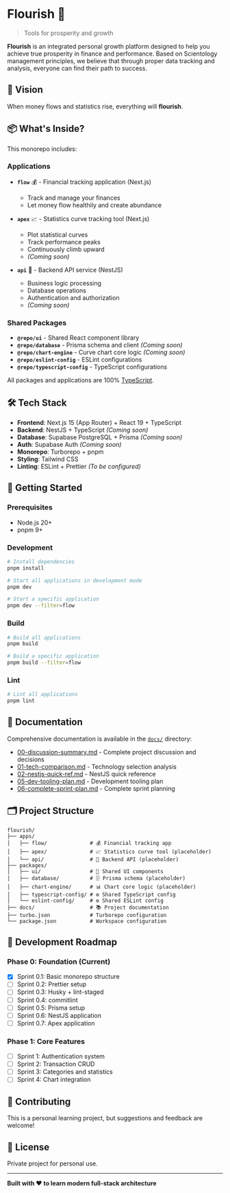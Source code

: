 # Flourish 🌱

> Tools for prosperity and growth

**Flourish** is an integrated personal growth platform designed to help you achieve true prosperity in finance and performance. Based on Scientology management principles, we believe that through proper data tracking and analysis, everyone can find their path to success.

## 🎯 Vision

When money flows and statistics rise, everything will **flourish**.

## 📦 What's Inside?

This monorepo includes:

### Applications

- **`flow`** 💰 - Financial tracking application (Next.js)
  - Track and manage your finances
  - Let money flow healthily and create abundance

- **`apex`** 📈 - Statistics curve tracking tool (Next.js)
  - Plot statistical curves
  - Track performance peaks
  - Continuously climb upward
  - _(Coming soon)_

- **`api`** 🔧 - Backend API service (NestJS)
  - Business logic processing
  - Database operations
  - Authentication and authorization
  - _(Coming soon)_

### Shared Packages

- **`@repo/ui`** - Shared React component library
- **`@repo/database`** - Prisma schema and client _(Coming soon)_
- **`@repo/chart-engine`** - Curve chart core logic _(Coming soon)_
- **`@repo/eslint-config`** - ESLint configurations
- **`@repo/typescript-config`** - TypeScript configurations

All packages and applications are 100% [TypeScript](https://www.typescriptlang.org/).

## 🛠️ Tech Stack

- **Frontend**: Next.js 15 (App Router) + React 19 + TypeScript
- **Backend**: NestJS + TypeScript _(Coming soon)_
- **Database**: Supabase PostgreSQL + Prisma _(Coming soon)_
- **Auth**: Supabase Auth _(Coming soon)_
- **Monorepo**: Turborepo + pnpm
- **Styling**: Tailwind CSS
- **Linting**: ESLint + Prettier _(To be configured)_

## 🚀 Getting Started

### Prerequisites

- Node.js 20+
- pnpm 9+

### Development

```bash
# Install dependencies
pnpm install

# Start all applications in development mode
pnpm dev

# Start a specific application
pnpm dev --filter=flow
```

### Build

```bash
# Build all applications
pnpm build

# Build a specific application
pnpm build --filter=flow
```

### Lint

```bash
# Lint all applications
pnpm lint
```

## 📖 Documentation

Comprehensive documentation is available in the [`docs/`](./docs/) directory:

- [00-discussion-summary.md](./docs/00-discussion-summary.md) - Complete project discussion and decisions
- [01-tech-comparison.md](./docs/01-tech-comparison.md) - Technology selection analysis
- [02-nestjs-quick-ref.md](./docs/02-nestjs-quick-ref.md) - NestJS quick reference
- [05-dev-tooling-plan.md](./docs/05-dev-tooling-plan.md) - Development tooling plan
- [06-complete-sprint-plan.md](./docs/06-complete-sprint-plan.md) - Complete sprint planning

## 🗂️ Project Structure

```
flourish/
├── apps/
│   ├── flow/              # 💰 Financial tracking app
│   ├── apex/              # 📈 Statistics curve tool (placeholder)
│   └── api/               # 🔧 Backend API (placeholder)
├── packages/
│   ├── ui/                # 🎨 Shared UI components
│   ├── database/          # 🗄️ Prisma schema (placeholder)
│   ├── chart-engine/      # 📊 Chart core logic (placeholder)
│   ├── typescript-config/ # ⚙️ Shared TypeScript config
│   └── eslint-config/     # ⚙️ Shared ESLint config
├── docs/                  # 📚 Project documentation
├── turbo.json             # Turborepo configuration
└── package.json           # Workspace configuration
```

## 📅 Development Roadmap

### Phase 0: Foundation (Current)
- [x] Sprint 0.1: Basic monorepo structure
- [ ] Sprint 0.2: Prettier setup
- [ ] Sprint 0.3: Husky + lint-staged
- [ ] Sprint 0.4: commitlint
- [ ] Sprint 0.5: Prisma setup
- [ ] Sprint 0.6: NestJS application
- [ ] Sprint 0.7: Apex application

### Phase 1: Core Features
- [ ] Sprint 1: Authentication system
- [ ] Sprint 2: Transaction CRUD
- [ ] Sprint 3: Categories and statistics
- [ ] Sprint 4: Chart integration

## 🤝 Contributing

This is a personal learning project, but suggestions and feedback are welcome!

## 📄 License

Private project for personal use.

---

**Built with ❤️ to learn modern full-stack architecture**
